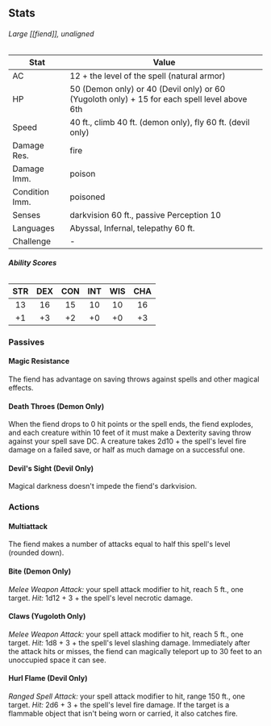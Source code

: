 ## Stats
###### *Large [[fiend]], unaligned*
| Stat           | Value                                                                                        |
| -------------- | -------------------------------------------------------------------------------------------- |
| AC             | 12 + the level of the spell (natural armor)                                                  |
| HP             | 50 (Demon only) or 40 (Devil only) or 60 (Yugoloth only) + 15 for each spell level above 6th |
| Speed          | 40 ft., climb 40 ft. (demon only), fly 60 ft. (devil only)                                   |
| Damage Res.    | fire                                                                                         |
| Damage Imm.    | poison                                                                                       |
| Condition Imm. | poisoned                                                                                     |
| Senses         | darkvision 60 ft., passive Perception 10                                                     |
| Languages      | Abyssal, Infernal, telepathy 60 ft.                                                          |
| Challenge      | -                                                                                            |
###### **Ability Scores**
| STR | DEX | CON | INT | WIS | CHA |
|:---:|:---:|:---:|:---:|:---:|:---:|
| 13  | 16  | 15  | 10  | 10  | 16  |
| +1  | +3  | +2  | +0  | +0  | +3  |
### Passives
#### Magic Resistance
The fiend has advantage on saving throws against spells and other magical effects.
#### Death Throes (Demon Only)
When the fiend drops to 0 hit points or the spell ends, the fiend explodes, and each creature within 10 feet of it must make a Dexterity saving throw against your spell save DC. A creature takes 2d10 + the spell's level fire damage on a failed save, or half as much damage on a successful one.
#### Devil's Sight (Devil Only)
Magical darkness doesn't impede the fiend's darkvision.
### Actions
#### Multiattack
The fiend makes a number of attacks equal to half this spell's level (rounded down).
#### Bite (Demon Only)
_Melee Weapon Attack:_ your spell attack modifier to hit, reach 5 ft., one target. 
_Hit:_ 1d12 + 3 + the spell's level necrotic damage.
#### Claws (Yugoloth Only)
_Melee Weapon Attack:_ your spell attack modifier to hit, reach 5 ft., one target. 
_Hit:_ 1d8 + 3 + the spell's level slashing damage. Immediately after the attack hits or misses, the fiend can magically teleport up to 30 feet to an unoccupied space it can see.
#### Hurl Flame (Devil Only)
_Ranged Spell Attack:_ your spell attack modifier to hit, range 150 ft., one target. 
_Hit:_ 2d6 + 3 + the spell's level fire damage. If the target is a flammable object that isn't being worn or carried, it also catches fire.
